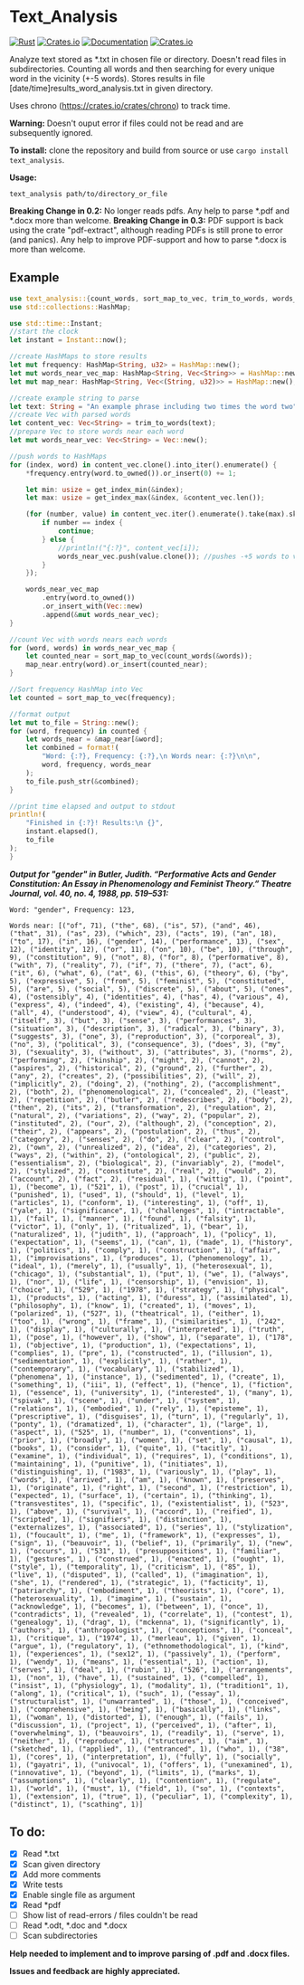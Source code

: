# Text_Analysis

[![Rust](https://github.com/LazyEmpiricist/text_analysis/workflows/Rust/badge.svg?branch=main)](https://github.com/LazyEmpiricist/text_analysis)
[![Crates.io](https://img.shields.io/crates/v/text_analysis)](https://crates.io/crates/text_analysis)
[![Documentation](https://docs.rs/text_analysis/badge.svg)](https://docs.rs/text_analysis/)
[![Crates.io](https://img.shields.io/crates/l/text_analysis)](https://github.com/LazyEmpiricist/text_analysis/blob/main/LICENSE)


Analyze text stored as *.txt in chosen file or directory. Doesn't read files in subdirectories.
Counting all words and then searching for every unique word in the vicinity (+-5 words).
Stores results in file [date/time]results_word_analysis.txt in given directory.

Uses chrono (https://crates.io/crates/chrono) to track time.

**Warning:** Doesn't ouput error if files could not be read and are subsequently ignored.

**To install:** clone the repository and build from source or use ```cargo install text_analysis```.

**Usage:**
```
text_analysis path/to/directory_or_file
```
**Breaking Change in 0.2:** No longer reads pdfs. Any help to parse *.pdf and *.docx more than welcome.
**Breaking Change in 0.3:** PDF support is back using the crate "pdf-extract", although reading PDFs is still prone to error (and panics). Any help to improve PDF-support and how to parse *.docx is more than welcome.

## Example 

```rust
use text_analysis::{count_words, sort_map_to_vec, trim_to_words, words_near};
use std::collections::HashMap;

use std::time::Instant;
//start the clock
let instant = Instant::now();

//create HashMaps to store results
let mut frequency: HashMap<String, u32> = HashMap::new();
let mut words_near_vec_map: HashMap<String, Vec<String>> = HashMap::new();
let mut map_near: HashMap<String, Vec<(String, u32)>> = HashMap::new();

//create example string to parse
let text: String = "An example phrase including two times the word two".to_string();
//create Vec with parsed words
let content_vec: Vec<String> = trim_to_words(text);
//prepare Vec to store words near each word
let mut words_near_vec: Vec<String> = Vec::new();

//push words to HashMaps
for (index, word) in content_vec.clone().into_iter().enumerate() {
    *frequency.entry(word.to_owned()).or_insert(0) += 1;

    let min: usize = get_index_min(&index);
    let max: usize = get_index_max(&index, &content_vec.len());

    (for (number, value) in content_vec.iter().enumerate().take(max).skip(min) {
        if number == index {
            continue;
        } else {
            //println!("{:?}", content_vec[i]);
            words_near_vec.push(value.clone()); //pushes -+5 words to vec
        }
    });

    words_near_vec_map
        .entry(word.to_owned())
        .or_insert_with(Vec::new)
        .append(&mut words_near_vec);
}

//count Vec with words nears each words
for (word, words) in words_near_vec_map {
    let counted_near = sort_map_to_vec(count_words(&words));
    map_near.entry(word).or_insert(counted_near);
}

//Sort frequency HashMap into Vec
let counted = sort_map_to_vec(frequency);

//format output
let mut to_file = String::new();
for (word, frequency) in counted {
    let words_near = &map_near[&word];
    let combined = format!(
        "Word: {:?}, Frequency: {:?},\n Words near: {:?}\n\n",
        word, frequency, words_near
    );
    to_file.push_str(&combined);
}

//print time elapsed and output to stdout
println!(
    "Finished in {:?}! Results:\n {}",
    instant.elapsed(),
    to_file
);
}

```

***Output for "gender" in Butler, Judith. “Performative Acts and Gender Constitution: An Essay in Phenomenology and Feminist Theory.” Theatre Journal, vol. 40, no. 4, 1988, pp. 519–531:***
```
Word: "gender", Frequency: 123,

Words near: [("of", 71), ("the", 68), ("is", 57), ("and", 46), ("that", 31), ("as", 23), ("which", 23), ("acts", 19), ("an", 18), ("to", 17), ("in", 16), ("gender", 14), ("performance", 13), ("sex", 12), ("identity", 12), ("or", 11), ("on", 10), ("be", 10), ("through", 9), ("constitution", 9), ("not", 8), ("for", 8), ("performative", 8), ("with", 7), ("reality", 7), ("if", 7), ("there", 7), ("act", 6), ("it", 6), ("what", 6), ("at", 6), ("this", 6), ("theory", 6), ("by", 5), ("expressive", 5), ("from", 5), ("feminist", 5), ("constituted", 5), ("are", 5), ("social", 5), ("discrete", 5), ("about", 5), ("ones", 4), ("ostensibly", 4), ("identities", 4), ("has", 4), ("various", 4), ("express", 4), ("indeed", 4), ("existing", 4), ("because", 4), ("all", 4), ("understood", 4), ("view", 4), ("cultural", 4), ("itself", 3), ("but", 3), ("sense", 3), ("performances", 3), ("situation", 3), ("description", 3), ("radical", 3), ("binary", 3), ("suggests", 3), ("one", 3), ("reproduction", 3), ("corporeal", 3), ("no", 3), ("political", 3), ("consequence", 3), ("does", 3), ("my", 3), ("sexuality", 3), ("without", 3), ("attributes", 3), ("norms", 2), ("performing", 2), ("kinship", 2), ("might", 2), ("cannot", 2), ("aspires", 2), ("historical", 2), ("ground", 2), ("further", 2), ("any", 2), ("creates", 2), ("possibilities", 2), ("will", 2), ("implicitly", 2), ("doing", 2), ("nothing", 2), ("accomplishment", 2), ("both", 2), ("phenomenological", 2), ("concealed", 2), ("least", 2), ("repetition", 2), ("butler", 2), ("redescribes", 2), ("body", 2), ("then", 2), ("its", 2), ("transformation", 2), ("regulation", 2), ("natural", 2), ("variations", 2), ("way", 2), ("popular", 2), ("instituted", 2), ("our", 2), ("although", 2), ("conception", 2), ("their", 2), ("appears", 2), ("postulation", 2), ("thus", 2), ("category", 2), ("senses", 2), ("do", 2), ("clear", 2), ("control", 2), ("own", 2), ("unrealized", 2), ("idea", 2), ("categories", 2), ("ways", 2), ("within", 2), ("ontological", 2), ("public", 2), ("essentialism", 2), ("biological", 2), ("invariably", 2), ("model", 2), ("stylized", 2), ("constitute", 2), ("real", 2), ("would", 2), ("account", 2), ("fact", 2), ("residual", 1), ("wittig", 1), ("point", 1), ("become", 1), ("521", 1), ("post", 1), ("crucial", 1), ("punished", 1), ("used", 1), ("should", 1), ("level", 1), ("articles", 1), ("conform", 1), ("interesting", 1), ("off", 1), ("yale", 1), ("significance", 1), ("challenges", 1), ("intractable", 1), ("fail", 1), ("manner", 1), ("found", 1), ("falsity", 1), ("victor", 1), ("only", 1), ("ritualized", 1), ("bear", 1), ("naturalized", 1), ("judith", 1), ("approach", 1), ("policy", 1), ("expectation", 1), ("seems", 1), ("can", 1), ("made", 1), ("history", 1), ("politics", 1), ("comply", 1), ("construction", 1), ("affair", 1), ("improvisations", 1), ("produces", 1), ("phenomenology", 1), ("ideal", 1), ("merely", 1), ("usually", 1), ("heterosexual", 1), ("chicago", 1), ("substantial", 1), ("put", 1), ("we", 1), ("always", 1), ("nor", 1), ("life", 1), ("censorship", 1), ("envision", 1), ("choice", 1), ("529", 1), ("1978", 1), ("strategy", 1), ("physical", 1), ("products", 1), ("acting", 1), ("duress", 1), ("assimilated", 1), ("philosophy", 1), ("know", 1), ("created", 1), ("moves", 1), ("polarized", 1), ("527", 1), ("theatrical", 1), ("either", 1), ("too", 1), ("wrong", 1), ("frame", 1), ("similarities", 1), ("242", 1), ("display", 1), ("culturally", 1), ("interpreted", 1), ("truth", 1), ("pose", 1), ("however", 1), ("show", 1), ("separate", 1), ("178", 1), ("objective", 1), ("production", 1), ("expectations", 1), ("complies", 1), ("pre", 1), ("constructed", 1), ("illusion", 1), ("sedimentation", 1), ("explicitly", 1), ("rather", 1), ("contemporary", 1), ("vocabulary", 1), ("stabilized", 1), ("phenomena", 1), ("instance", 1), ("sedimented", 1), ("create", 1), ("something", 1), ("iii", 1), ("effect", 1), ("hence", 1), ("fiction", 1), ("essence", 1), ("university", 1), ("interested", 1), ("many", 1), ("spivak", 1), ("scene", 1), ("under", 1), ("system", 1), ("relations", 1), ("embodied", 1), ("rely", 1), ("episteme", 1), ("prescriptive", 1), ("disguises", 1), ("turn", 1), ("regularly", 1), ("ponty", 1), ("dramatized", 1), ("character", 1), ("large", 1), ("aspect", 1), ("525", 1), ("number", 1), ("conventions", 1), ("prior", 1), ("broadly", 1), ("women", 1), ("set", 1), ("causal", 1), ("books", 1), ("consider", 1), ("quite", 1), ("tacitly", 1), ("examine", 1), ("individual", 1), ("requires", 1), ("conditions", 1), ("maintaining", 1), ("punitive", 1), ("initiates", 1), ("distinguishing", 1), ("1983", 1), ("variously", 1), ("play", 1), ("words", 1), ("arrived", 1), ("am", 1), ("known", 1), ("preserves", 1), ("originate", 1), ("right", 1), ("second", 1), ("restriction", 1), ("expected", 1), ("surface", 1), ("certain", 1), ("thinking", 1), ("transvestites", 1), ("specific", 1), ("existentialist", 1), ("523", 1), ("above", 1), ("survival", 1), ("accord", 1), ("reified", 1), ("scripted", 1), ("signifiers", 1), ("distinction", 1), ("externalizes", 1), ("associated", 1), ("series", 1), ("stylization", 1), ("foucault", 1), ("me", 1), ("framework", 1), ("expresses", 1), ("sign", 1), ("beauvoir", 1), ("belief", 1), ("primarily", 1), ("new", 1), ("occurs", 1), ("531", 1), ("presuppositions", 1), ("familiar", 1), ("gestures", 1), ("construed", 1), ("enacted", 1), ("ought", 1), ("style", 1), ("temporality", 1), ("criticism", 1), ("85", 1), ("live", 1), ("disputed", 1), ("called", 1), ("imagination", 1), ("she", 1), ("rendered", 1), ("strategic", 1), ("facticity", 1), ("patriarchy", 1), ("embodiment", 1), ("theorists", 1), ("core", 1), ("heterosexuality", 1), ("imagine", 1), ("sustain", 1), ("acknowledge", 1), ("becomes", 1), ("between", 1), ("once", 1), ("contradicts", 1), ("revealed", 1), ("correlate", 1), ("contest", 1), ("genealogy", 1), ("drag", 1), ("mckenna", 1), ("significantly", 1), ("authors", 1), ("anthropologist", 1), ("conceptions", 1), ("conceal", 1), ("critique", 1), ("1974", 1), ("merleau", 1), ("given", 1), ("argue", 1), ("regulatory", 1), ("ethnomethodological", 1), ("kind", 1), ("experiences", 1), ("sex12", 1), ("passively", 1), ("perform", 1), ("wendy", 1), ("means", 1), ("essential", 1), ("action", 1), ("serves", 1), ("deal", 1), ("rubin", 1), ("526", 1), ("arrangements", 1), ("non", 1), ("have", 1), ("sustained", 1), ("compelled", 1), ("insist", 1), ("physiology", 1), ("modality", 1), ("tradition1", 1), ("along", 1), ("critical", 1), ("such", 1), ("essay", 1), ("structuralist", 1), ("unwarranted", 1), ("those", 1), ("conceived", 1), ("comprehensive", 1), ("being", 1), ("basically", 1), ("links", 1), ("woman", 1), ("distorted", 1), ("enough", 1), ("fails", 1), ("discussion", 1), ("project", 1), ("perceived", 1), ("after", 1), ("overwhelming", 1), ("beauvoirs", 1), ("readily", 1), ("serve", 1), ("neither", 1), ("reproduce", 1), ("structures", 1), ("aim", 1), ("sketched", 1), ("applied", 1), ("entranced", 1), ("who", 1), ("38", 1), ("cores", 1), ("interpretation", 1), ("fully", 1), ("socially", 1), ("gayatri", 1), ("univocal", 1), ("offers", 1), ("unexamined", 1), ("innovative", 1), ("beyond", 1), ("limits", 1), ("marks", 1), ("assumptions", 1), ("clearly", 1), ("contention", 1), ("regulate", 1), ("world", 1), ("must", 1), ("field", 1), ("so", 1), ("contexts", 1), ("extension", 1), ("true", 1), ("peculiar", 1), ("complexity", 1), ("distinct", 1), ("scathing", 1)] 
```


## To do:
- [x] Read *.txt
- [x] Scan given directory
- [x] Add more comments
- [x] Write tests
- [x] Enable single file as argument
- [x] Read *pdf
- [ ] Show list of read-errors / files couldn't be read
- [ ] Read *.odt, *.doc and *.docx
- [ ] Scan subdirectories

**Help needed to implement and to improve parsing of .pdf and .docx files.**

**Issues and feedback are highly appreciated.** 
